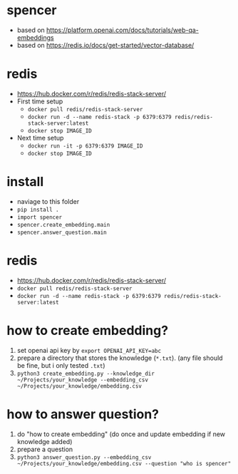 # spencer
- based on https://platform.openai.com/docs/tutorials/web-qa-embeddings
- based on https://redis.io/docs/get-started/vector-database/

# redis
- https://hub.docker.com/r/redis/redis-stack-server/
- First time setup
    - `docker pull redis/redis-stack-server`
    - `docker run -d --name redis-stack -p 6379:6379 redis/redis-stack-server:latest`
    - `docker stop IMAGE_ID`
- Next time setup
    - `docker run -it -p 6379:6379 IMAGE_ID`
    - `docker stop IMAGE_ID`



# install
- naviage to this folder
- `pip install .`
- `import spencer`
- `spencer.create_embedding.main`
- `spencer.answer_question.main`

# redis
- https://hub.docker.com/r/redis/redis-stack-server/
- `docker pull redis/redis-stack-server`
- `docker run -d --name redis-stack -p 6379:6379 redis/redis-stack-server:latest`

# how to create embedding?
1. set openai api key by `export OPENAI_API_KEY=abc`
3. prepare a directory that stores the knowledge (`*.txt`). (any file should be fine, but i only tested `.txt`)
5. `python3 create_embedding.py --knowledge_dir ~/Projects/your_knowledge --embedding_csv ~/Projects/your_knowledge/embedding.csv`

# how to answer question?
1. do "how to create embedding" (do once and update embedding if new knowledge added)
2. prepare a question
3. `python3 answer_question.py --embedding_csv ~/Projects/your_knowledge/embedding.csv --question "who is spencer"`

